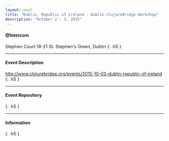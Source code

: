 ```yaml
---
layout: post
title: "Dublin, Republic of Ireland - Dublin ClojureBridge Workshop"
description: "October 2 - 3, 2015"
---
```


#### @Intercom

Stephen Court 18-21 St. Stephen's Green, Dublin
{: .h5 }

---

#### Event Description

<http://www.clojurebridge.org/events/2015-10-03-dublin-republic-of-ireland>
{: .h5 }

---

#### Event Repository

{: .h5 }

---

#### Information

{: .h5 }
